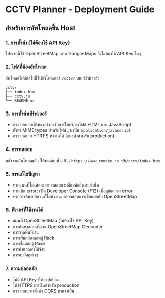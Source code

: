 # CCTV Planner - Deployment Guide

## สำหรับการอัพโหลดขึ้น Host

### 1. การตั้งค่า (ไม่ต้องใช้ API Key)

โปรเจคนี้ใช้ OpenStreetMap แทน Google Maps จึงไม่ต้องใช้ API Key ใดๆ

### 2. ไฟล์ที่ต้องอัพโหลด

อัพโหลดไฟล์ต่อไปนี้ไปยังโฟลเดอร์ `/cctv/` บนเซิร์ฟเวอร์:

```
cctv/
├── index.htm
├── cctv.js
└── README.md
```

### 3. การตั้งค่าเซิร์ฟเวอร์

- ตรวจสอบว่าเซิร์ฟเวอร์รองรับการให้บริการไฟล์ HTML และ JavaScript
- ตั้งค่า MIME types สำหรับไฟล์ .js เป็น `application/javascript`
- ตรวจสอบว่า HTTPS ทำงานได้ (แนะนำสำหรับ production)

### 4. การทดสอบ

หลังจากอัพโหลดแล้ว ให้ทดสอบที่ URL:
`https://www.comdee.co.th/cctv/index.htm`

### 5. การแก้ไขปัญหา

- หากแผนที่ไม่แสดง: ตรวจสอบการเชื่อมต่ออินเทอร์เน็ต
- หากเกิด error: เปิด Developer Console (F12) เพื่อดูข้อความ error
- หากการค้นหาสถานที่ไม่ทำงาน: ตรวจสอบการเชื่อมต่อกับ OpenStreetMap

### 6. ฟีเจอร์ที่ใช้งานได้

- แผนที่ OpenStreetMap (ไม่ต้องใช้ API Key)
- การค้นหาสถานที่ผ่าน OpenStreetMap Geocoder
- การวาดพื้นที่งาน
- การเพิ่มกล้องและตู้ Rack
- การเชื่อมต่อตู้ Rack
- การคำนวณค่าใช้จ่าย
- การลบวัตถุต่างๆ

### 7. ความปลอดภัย

- ไม่มี API Key ที่ต้องปกป้อง
- ใช้ HTTPS เท่านั้นสำหรับ production
- ตรวจสอบการตั้งค่า CORS หากจำเป็น
